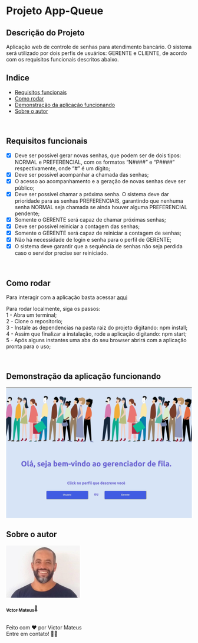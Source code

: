 # Projeto App-Queue


## Descrição do Projeto

<p>Aplicação web de controle de senhas para atendimento bancário. O sistema será utilizado
por dois perfis de usuários: GERENTE e CLIENTE, de acordo com os requisitos funcionais descritos abaixo.</p>


## Indice

 - <a href="##Requisitos funcionais">Requisitos funcionais</a><br>
 - <a href="##Como rodar">Como rodar</a><br>
 - <a href="##Demonstração da aplicação funcionando">Demonstração da aplicação funcionando</a><br>
 - <a href="##Sobre o autor">Sobre o autor</a><br>
 <br>


## Requisitos funcionais

  - [x] Deve ser possível gerar novas senhas, que podem ser de dois tipos: NORMAL e PREFERENCIAL, com os formatos “N####” e “P####” respectivamente, onde “#” é um dígito;
  - [x] Deve ser possível acompanhar a chamada das senhas;
  - [x] O acesso ao acompanhamento e a geração de novas senhas deve ser público;
  - [x] Deve ser possível chamar a próxima senha. O sistema deve dar prioridade para as senhas PREFERENCIAIS, garantindo que nenhuma senha NORMAL seja chamada se ainda houver alguma PREFERENCIAL pendente;
  - [x] Somente o GERENTE será capaz de chamar próximas senhas;
  - [x] Deve ser possível reiniciar a contagem das senhas;
  - [x] Somente o GERENTE será capaz de reiniciar a contagem de senhas;
  - [x] Não há necessidade de login e senha para o perfil de GERENTE;
  - [x] O sistema deve garantir que a sequência de senhas não seja perdida caso o servidor precise ser reiniciado.
  <br>


## Como rodar

<p>
  Para interagir com a aplicação basta acessar <a href="http://https://gerenciador-filas.herokuapp.com/">aqui</a>
</p>

<p>
  Para rodar localmente, siga os passos:<br>
  1 - Abra um terminal;<br>
  2 - Clone o repositorio;<br>
  3 - Instale as dependencias na pasta raiz do projeto digitando: npm install;<br>
  4 - Assim que finalizar a instalação, rode a aplicação digitando: npm start;<br>
  5 - Após alguns instantes uma aba do seu browser abrirá com a aplicação pronta para o uso;<br>
</p>
<br>


## Demonstração da aplicação funcionando

  <img alt="gif app" title="#gifApp" src="./app-queue-manager-work.gif" width="800px;" />
  <br>


## Sobre o autor

<a href="https://www.linkedin.com/in/victor-mateus-ferreira/">
 <img style={border-radius: 3px} src="./Avatar.jpeg" width="200px;" alt=""/>
 <br>
 <br>
 <sub><b>Vctor Mateus</b></sub>🚀</a><br>
<br>

<p>
Feito com ❤️ por Victor Mateus<br>
Entre em contato! 👋🏽
</p>